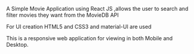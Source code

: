 A Simple Movie Application using React JS ,allows the user to search and filter movies they want  from the MovieDB API

For UI creation HTML5 and CSS3 and material-UI are used

This is a responsive web application for viewing in both Mobile and Desktop.
